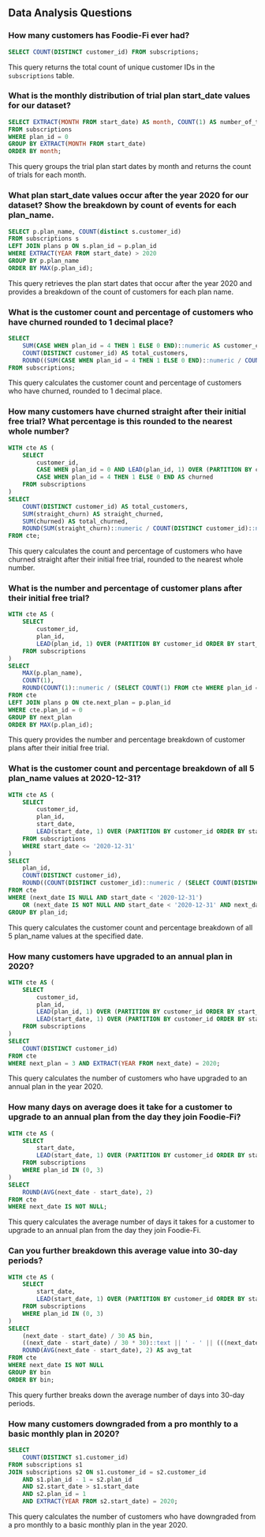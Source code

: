 ## Data Analysis Questions

### How many customers has Foodie-Fi ever had?
```sql
SELECT COUNT(DISTINCT customer_id) FROM subscriptions;
```
This query returns the total count of unique customer IDs in the `subscriptions` table.

### What is the monthly distribution of trial plan start_date values for our dataset?
```sql
SELECT EXTRACT(MONTH FROM start_date) AS month, COUNT(1) AS number_of_trials
FROM subscriptions
WHERE plan_id = 0
GROUP BY EXTRACT(MONTH FROM start_date)
ORDER BY month;
```
This query groups the trial plan start dates by month and returns the count of trials for each month.

### What plan start_date values occur after the year 2020 for our dataset? Show the breakdown by count of events for each plan_name.
```sql
SELECT p.plan_name, COUNT(distinct s.customer_id)
FROM subscriptions s
LEFT JOIN plans p ON s.plan_id = p.plan_id
WHERE EXTRACT(YEAR FROM start_date) > 2020
GROUP BY p.plan_name
ORDER BY MAX(p.plan_id);
```
This query retrieves the plan start dates that occur after the year 2020 and provides a breakdown of the count of customers for each plan name.

### What is the customer count and percentage of customers who have churned rounded to 1 decimal place?
```sql
SELECT 
    SUM(CASE WHEN plan_id = 4 THEN 1 ELSE 0 END)::numeric AS customer_churn,
    COUNT(DISTINCT customer_id) AS total_customers,
    ROUND((SUM(CASE WHEN plan_id = 4 THEN 1 ELSE 0 END)::numeric / COUNT(DISTINCT customer_id)::numeric) * 100, 1) AS churn_percent
FROM subscriptions;
```
This query calculates the customer count and percentage of customers who have churned, rounded to 1 decimal place.

### How many customers have churned straight after their initial free trial? What percentage is this rounded to the nearest whole number?
```sql
WITH cte AS (
    SELECT
        customer_id,
        CASE WHEN plan_id = 0 AND LEAD(plan_id, 1) OVER (PARTITION BY customer_id ORDER BY start_date) = 4 THEN 1 ELSE 0 END AS straight_churn,
        CASE WHEN plan_id = 4 THEN 1 ELSE 0 END AS churned
    FROM subscriptions
)
SELECT
    COUNT(DISTINCT customer_id) AS total_customers,
    SUM(straight_churn) AS straight_churned,
    SUM(churned) AS total_churned,
    ROUND(SUM(straight_churn)::numeric / COUNT(DISTINCT customer_id)::numeric * 100) AS percent
FROM cte;
```
This query calculates the count and percentage of customers who have churned straight after their initial free trial, rounded to the nearest whole number.

### What is the number and percentage of customer plans after their initial free trial?
```sql
WITH cte AS (
    SELECT
        customer_id,
        plan_id,
        LEAD(plan_id, 1) OVER (PARTITION BY customer_id ORDER BY start_date) AS next_plan
    FROM subscriptions
)
SELECT
    MAX(p.plan_name),
    COUNT(1),
    ROUND(COUNT(1)::numeric / (SELECT COUNT(1) FROM cte WHERE plan_id = 0)::numeric * 100, 2)
FROM cte
LEFT JOIN plans p ON cte.next_plan = p.plan_id
WHERE cte.plan_id = 0
GROUP BY next_plan
ORDER BY MAX(p.plan_id);
```
This query provides the number and percentage breakdown of customer plans after their initial free trial.

### What is the customer count and percentage breakdown of all 5 plan_name values at 2020-12-31?
```sql
WITH cte AS (
    SELECT
        customer_id,
        plan_id,
        start_date,
        LEAD(start_date, 1) OVER (PARTITION BY customer_id ORDER BY start_date) AS next_date
    FROM subscriptions
    WHERE start_date <= '2020-12-31'
)
SELECT
    plan_id,
    COUNT(DISTINCT customer_id),
    ROUND((COUNT(DISTINCT customer_id)::numeric / (SELECT COUNT(DISTINCT customer_id) FROM subscriptions)::numeric) * 100, 2) AS percent_breakdown
FROM cte
WHERE (next_date IS NULL AND start_date < '2020-12-31')
    OR (next_date IS NOT NULL AND start_date < '2020-12-31' AND next_date > '2020-12-31')
GROUP BY plan_id;
```
This query calculates the customer count and percentage breakdown of all 5 plan_name values at the specified date.

### How many customers have upgraded to an annual plan in 2020?
```sql
WITH cte AS (
    SELECT
        customer_id,
        plan_id,
        LEAD(plan_id, 1) OVER (PARTITION BY customer_id ORDER BY start_date) AS next_plan,
        LEAD(start_date, 1) OVER (PARTITION BY customer_id ORDER BY start_date) AS next_date
    FROM subscriptions
)
SELECT
    COUNT(DISTINCT customer_id)
FROM cte
WHERE next_plan = 3 AND EXTRACT(YEAR FROM next_date) = 2020;
```
This query calculates the number of customers who have upgraded to an annual plan in the year 2020.

### How many days on average does it take for a customer to upgrade to an annual plan from the day they join Foodie-Fi?
```sql
WITH cte AS (
    SELECT
        start_date,
        LEAD(start_date, 1) OVER (PARTITION BY customer_id ORDER BY start_date) AS next_date
    FROM subscriptions
    WHERE plan_id IN (0, 3)
)
SELECT
    ROUND(AVG(next_date - start_date), 2)
FROM cte
WHERE next_date IS NOT NULL;
```
This query calculates the average number of days it takes for a customer to upgrade to an annual plan from the day they join Foodie-Fi.

### Can you further breakdown this average value into 30-day periods?
```sql
WITH cte AS (
    SELECT
        start_date,
        LEAD(start_date, 1) OVER (PARTITION BY customer_id ORDER BY start_date) AS next_date
    FROM subscriptions
    WHERE plan_id IN (0, 3)
)
SELECT
    (next_date - start_date) / 30 AS bin,
    ((next_date - start_date) / 30 * 30)::text || ' - ' || (((next_date - start_date) / 30 * 30) + 30)::text || ' days' AS period,
    ROUND(AVG(next_date - start_date), 2) AS avg_tat
FROM cte
WHERE next_date IS NOT NULL
GROUP BY bin
ORDER BY bin;
```
This query further breaks down the average number of days into 30-day periods.

### How many customers downgraded from a pro monthly to a basic monthly plan in 2020?
```sql
SELECT
    COUNT(DISTINCT s1.customer_id)
FROM subscriptions s1
JOIN subscriptions s2 ON s1.customer_id = s2.customer_id
    AND s1.plan_id - 1 = s2.plan_id
    AND s2.start_date > s1.start_date
    AND s2.plan_id = 1
    AND EXTRACT(YEAR FROM s2.start_date) = 2020;
```
This query calculates the number of customers who have downgraded from a pro monthly to a basic monthly plan in the year 2020.

